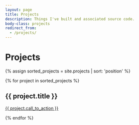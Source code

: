 ```yaml
---
layout: page
title: Projects
description: Things I've built and associated source code.
body-class: projects
redirect_from:
  - /projects/
---
```


# Projects

{% assign sorted_projects = site.projects | sort: 'position' %}

{% for project in sorted_projects %}

<h2 id="{{ project.title | slugify }}">{{ project.title }}</h2>

<!-- {{ project.content }} -->

<a href="{{ project.view_url }}" class="call-to-action">{{ project.call_to_action }}</a>

{% endfor %}


